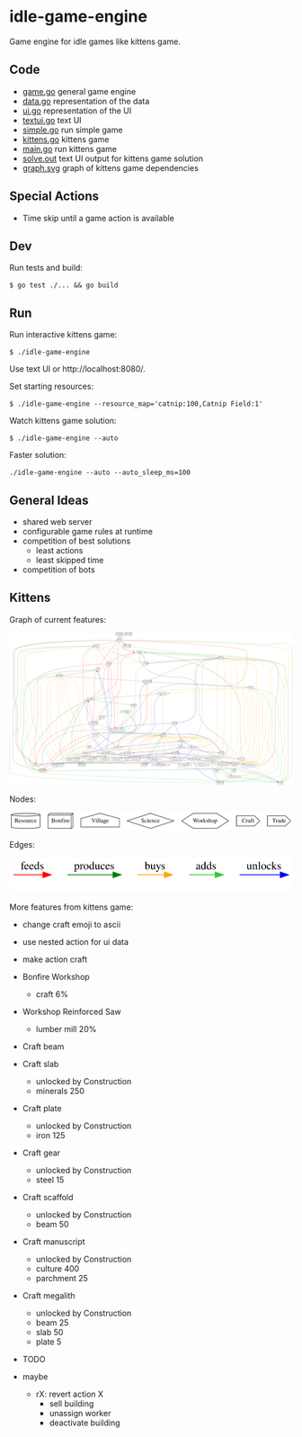 # idle-game-engine

Game engine for idle games like kittens game.

## Code

- [game.go](game/game.go) general game engine
- [data.go](data/data.go) representation of the data
- [ui.go](ui/ui.go) representation of the UI
- [textui.go](textui/textui.go) text UI
- [simple.go](examples/simple/simple.go) run simple game
- [kittens.go](kittens/kittens.go) kittens game
- [main.go](main.go) run kittens game
- [solve.out](kittens/testdata/solve.out) text UI output for kittens game solution
- [graph.svg](kittens/testdata/graph.svg) graph of kittens game dependencies

## Special Actions

- Time skip until a game action is available

## Dev

Run tests and build:

```
$ go test ./... && go build
```

## Run

Run interactive kittens game:

```
$ ./idle-game-engine
```

Use text UI or http://localhost:8080/.

Set starting resources:

```
$ ./idle-game-engine --resource_map='catnip:100,Catnip Field:1'
```

Watch kittens game solution:

```
$ ./idle-game-engine --auto
```

Faster solution:

```
./idle-game-engine --auto --auto_sleep_ms=100
```

## General Ideas

- shared web server
- configurable game rules at runtime
- competition of best solutions
  - least actions 
  - least skipped time
- competition of bots

## Kittens

Graph of current features:

![graph](kittens/testdata/graph.svg)

Nodes:

![graph nodes](kittens/testdata/graph_nodes.svg)

Edges:

![graph edges](kittens/testdata/graph_edges.svg)

More features from kittens game:

- change craft emoji to ascii
- use nested action for ui data
- make action craft

- Bonfire Workshop
  - craft 6%
- Workshop Reinforced Saw
  - lumber mill 20%
- Craft beam
- Craft slab
  - unlocked by Construction
  - minerals 250
- Craft plate
  - unlocked by Construction
  - iron 125
- Craft gear
  - unlocked by Construction
  - steel 15
- Craft scaffold
  - unlocked by Construction
  - beam 50
- Craft manuscript
  - unlocked by Construction
  - culture 400
  - parchment 25
- Craft megalith
  - unlocked by Construction
  - beam 25
  - slab 50
  - plate 5
- TODO
- maybe
  - rX: revert action X
    - sell building
    - unassign worker
    - deactivate building
